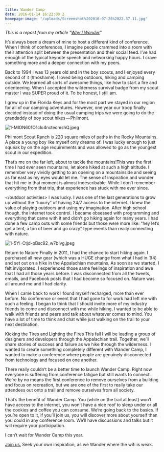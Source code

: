 ```yaml
---
title: Wander Camp
date: 2016-01-14 16:22:00 Z
homepage-image: "/uploads/Screenshot%202016-07-26%2022.37.11.jpg"
---
```


_This is a repost from my article "[Why I Wander](https://medium.com/@imjameshall/why-i-wander-ff316e82cbd1#.pzob92w79)"_

It’s always been a dream of mine to host a different kind of conference. When I think of conferences, I imagine people crammed into a room with their attention split between the presentation and their social feed. I’ve had enough of the typical keynote speech and networking happy hours. I crave something more and a deeper connection with my peers.

Back to 1994 I was 13 years old and in the boy scouts, and I enjoyed every second of it (#noshame). I loved being outdoors, hiking and camping outside. We learned all sorts of awesome things, like how to start a fire and orienteering. When I accepted the wilderness survival badge from my scout master I was SUPER proud of it. To be honest, I still am.

I grew up in the Florida Keys and for the most part we stayed in our region for all of our camping adventures. However, one year our troop finally decided instead of doing the usual camping trips we were going to do the grandaddy of boy scout hikes — Philmont.

![1-MION601O1clo4nctecmshQ.jpeg](/uploads/1-MION601O1clo4nctecmshQ.jpeg)

Philmont Scout Ranch is 220 square miles of paths in the Rocky Mountains. A place a young boy like myself only dreams of. I was lucky enough to just squeak by on the age requirements and was allowed to go as the youngest scout in our expedition.

That’s me on the far left, about to tackle the mountains!This was the first time I had ever seen mountains, let alone hiked at such a high altitude. I remember very vividly getting to an opening on a mountainside and seeing as far east as my eyes would let me. The sense of inspiration and wonder that hit me in that moment is almost indescribable. While I don’t remember everything from that trip, that experience has stuck with me ever since.

</outdoor activities> I was lucky. I was one of the last generations to grow up without the “luxury” of having 24/7 access to the internet. I knew the value of playing outdoors and using my imagination. After high school though, the internet took control. I became obsessed with programming and everything that came with it and didn’t go hiking again for many years. I had done a few camp outs with some friends but those were more like: “hey let’s get a tent, a ton of beer and go crazy” type events than really connecting with nature.

![1-5YI-Ctjd-pBsc92_w7bIvg.jpeg](/uploads/1-5YI-Ctjd-pBsc92_w7bIvg.jpeg)

Return to Nature Finally in 2011, I had the chance to start hiking again. I purchased all new gear (which was a HUGE change from what I had in ’94) and set out on a hike in the Appalachian mountains. As soon as we started, I felt invigorated. I experienced those same feelings of inspiration and awe that I had all those years before. I was disconnected from all the tweets, emails, and Facebook posts that I had become so focused on. Nature was all around me and I had clarity.

When I came back to work I found myself recharged, more than ever before. No conference or event that I had gone to for work had left me with such a feeling. I began to think that I should invite more of my industry friends to come and disconnect with me while hiking. I wanted to be able to walk with friends and peers and talk about whatever comes to mind. You have a lot of time to think and chat while just walking on the trail to your next destination.

Kicking the Tires and Lighting the Fires This fall I will be leading a group of designers and developers through the Appalachian trail. Together, we’ll share stories of success and failure as we hike through the wilderness. I wanted to create something completely different with Wander Camp, I wanted to make a conference where people are genuinely disconnected from technology and focused on one another.

There really couldn’t be a better time to launch Wander Camp. Right now everyone is suffering from conference fatigue but still wants to connect. We’re by no means the first conference to remove ourselves from a building and focus on recreation, but we are one of the first to really take our attendees out onto a trail and remove ourselves from all society.

That’s the benefit of Wander Camp. You (while on the trail at least) won’t have access to the internet, you won’t have a nice roof to sleep under or all the cookies and coffee you can consume. We’re going back to the basics. If you’re open to it, if you’ll join us, you will discover more about yourself than you could in any conference room. We’ll have discussions and talks but it will require your participation.

I can’t wait for Wander Camp this year.

[Join us.](http://wander.camp) Seek your own inspiration, as we Wander where the wifi is weak.
